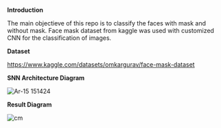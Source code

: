 **Introduction**

The main objectieve of this repo is to classify the faces with mask and without mask. Face mask dataset from kaggle was used with customized CNN for the classification of images.

**Dataset**

https://www.kaggle.com/datasets/omkargurav/face-mask-dataset


**SNN Architecture Diagram**

![Ar-15 151424](https://user-images.githubusercontent.com/107298280/173803947-d79d43c1-72c1-4ebe-bd8c-d4559d43f526.png)



**Result Diagram**



![cm](https://user-images.githubusercontent.com/107298280/173804013-27cad238-189d-480a-a94e-25bb286003d3.png)
